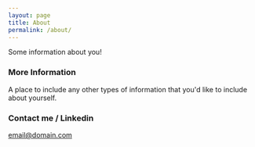 ```yaml
---
layout: page
title: About
permalink: /about/
---
```


Some information about you!

### More Information

A place to include any other types of information that you'd like to include about yourself.


### Contact me / Linkedin

[email@domain.com](mailto:email@domain.com)
